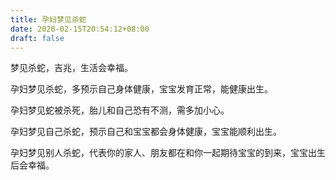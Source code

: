 ```yaml
---
title: 孕妇梦见杀蛇
date: 2020-02-15T20:54:12+08:00
draft: false
---
```


梦见杀蛇，吉兆，生活会幸福。<br>

孕妇梦见杀蛇，多预示自己身体健康，宝宝发育正常，能健康出生。<br>

孕妇梦见蛇被杀死，胎儿和自己恐有不测，需多加小心。<br>

孕妇梦见自己杀蛇，预示自己和宝宝都会身体健康，宝宝能顺利出生。<br>

孕妇梦见别人杀蛇，代表你的家人、朋友都在和你一起期待宝宝的到来，宝宝出生后会幸福。<br>
